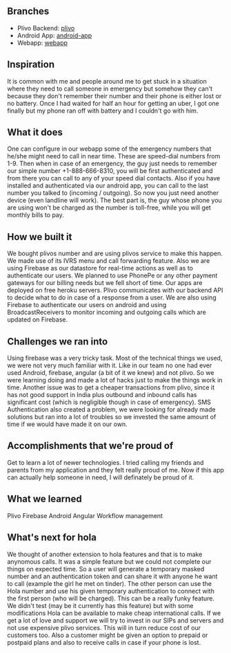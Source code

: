 ## Branches
* Plivo Backend: [plivo](https://github.com/anuragagarwal561994/hola/tree/plivo)
* Android App: [android-app](https://github.com/anuragagarwal561994/hola/tree/android-app)
* Webapp: [webapp](https://github.com/anuragagarwal561994/hola/tree/webapp)

## Inspiration
It is common with me and people around me to get stuck in a situation where they need to call someone in emergency but somehow they can't because they don't remember their number and their phone is either lost or no battery. Once I had waited for half an hour for getting an uber, I got one finally but my phone ran off with battery and I couldn't go with him.

## What it does
One can configure in our webapp some of the emergency numbers that he/she might need to call in near time.
These are speed-dial numbers from 1-9. Then when in case of an emergency, the guy just needs to remember our simple number +1-888-666-8310, you will be first authenticated and from there you can call to any of your speed dial contacts. Also if you have installed and authenticated via our android app, you can call to the last number you talked to (incoming / outgoing). So now you just need another device (even landline will work). The best part is, the guy whose phone you are using won't be charged as the number is toll-free, while you will get monthly bills to pay.

## How we built it
We bought plivos number and are using plivos service to make this happen. We made use of its IVRS menu and call forwarding feature. Also we are using Firebase as our datastore for real-time actions as well as to authenticate our users. We planned to use PhonePe or any other payment gateways for our billing needs but we fell short of time. Our apps are deployed on free heroku servers. Plivo communicates with our backend API to decide what to do in case of a response from a user. We are also using Firebase to  authenticate our users on android and using BroadcastReceivers to monitor incoming and outgoing calls which are updated on Firebase.

## Challenges we ran into
Using firebase was a very tricky task. Most of the technical things we used, we were not very much familiar with it. Like in our team no one had ever used Android, firebase, angular (a bit of it we knew) and not plivo. So we were learning doing and made a lot of hacks just to make the things work in time. Another issue was to get a cheaper transactions from plivo, since it has not good support in India plus outbound and inbound calls has significant cost (which is negligible though in case of emergency). SMS Authentication also created a problem, we were looking for already made solutions but ran into a lot of troubles so we invested the same amount of time if we would have made it on our own.

## Accomplishments that we're proud of
Get to learn a lot of newer technologies. I tried calling my friends and parents from my application and they felt really proud of me. Now if this app can actually help someone in need, I will definately be proud of it.

## What we learned
Plivo
Firebase
Android
Angular
Workflow management

## What's next for hola
We thought of another extension to hola features and that is to make anynomous calls. It was a simple feature but we could not complete our things on expected time. So a user will generate a temporary masked number and an authentication token and can share it with anyone he want to call (example the girl he met on tinder). The other person can use the Hola number and use his given temporary authentication to connect with the first person (who will be charged). This can be a really funky feature. We didn't test (may be it currently has this feature) but with some modifications Hola can be available to make cheap international calls. If we get a lot of love and support we will try to invest in our SIPs and servers and not use expensive plivo services. This will in turn reduce cost of our customers too.
Also a customer might be given an option to prepaid or postpaid plans and also to receive calls in case if your phone is lost.
